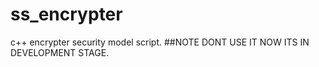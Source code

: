 # ss_encrypter
c++ encrypter security model script.
##NOTE DONT USE IT NOW ITS IN DEVELOPMENT STAGE.
